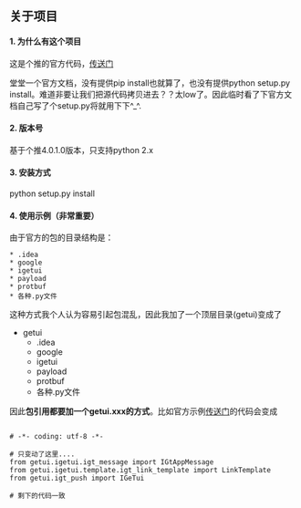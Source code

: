 ## 关于项目

#### 1. 为什么有这个项目
这是个推的官方代码，[传送门](http://docs.getui.com/server/python/start/#python-sdk)

堂堂一个官方文档，没有提供pip install也就算了，也没有提供python setup.py install。难道非要让我们把源代码拷贝进去？？太low了。因此临时看了下官方文档自己写了个setup.py将就用下下^_^.


#### 2. 版本号
基于个推4.0.1.0版本，只支持python 2.x

#### 3. 安装方式
python setup.py install

#### 4. 使用示例（非常重要）
由于官方的包的目录结构是：

	* .idea
	* google
	* igetui
	* payload
	* protbuf
	* 各种.py文件

这种方式我个人认为容易引起包混乱，因此我加了一个顶层目录(getui)变成了

* getui
	* .idea
	* google
	* igetui
	* payload
	* protbuf
	* 各种.py文件

因此<b>包引用都要加一个getui.xxx的方式</b>。比如官方示例[传送门](http://docs.getui.com/server/python/start/#python-sdk_1)的代码会变成

```

# -*- coding: utf-8 -*-

# 只变动了这里....
from getui.igetui.igt_message import IGtAppMessage
from getui.igetui.template.igt_link_template import LinkTemplate
from getui.igt_push import IGeTui

# 剩下的代码一致

```



